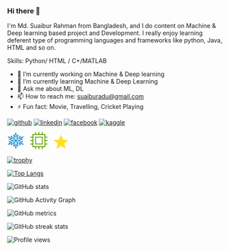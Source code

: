 ### Hi there 👋
I'm Md. Suaibur Rahman from Bangladesh, and I do content on Machine & Deep learning based project and Development. I really enjoy learning deferent type of programming languages and frameworks like python, Java, HTML and so on. 

Skills: Python/ HTML / C+/MATLAB

- 🔭 I’m currently working on Machine & Deep learning 
- 🌱 I’m currently learning Machine & Deep Learning 
- 💬 Ask me about ML, DL 
- 📫 How to reach me: suaiburadu@gmail.com 
- ⚡ Fun fact: Movie, Travelling, Cricket Playing 


[<img src='https://cdn.jsdelivr.net/npm/simple-icons@3.0.1/icons/github.svg' alt='github' height='40'>](https://github.com/SuaiburRahman)  [<img src='https://cdn.jsdelivr.net/npm/simple-icons@3.0.1/icons/linkedin.svg' alt='linkedin' height='40'>](https://www.linkedin.com/in/https://www.linkedin.com/in/suaibur-rahman-1bba556b//)  [<img src='https://cdn.jsdelivr.net/npm/simple-icons@3.0.1/icons/facebook.svg' alt='facebook' height='40'>](https://www.facebook.com/https://www.facebook.com/suaibur)  [<img src='https://cdn.jsdelivr.net/npm/simple-icons@3.0.1/icons/kaggle.svg' alt='kaggle' height='40'>](https://www.kaggle.com/suaiburrahman)  

<a href='https://archiveprogram.github.com/'><img src='https://raw.githubusercontent.com/acervenky/animated-github-badges/master/assets/acbadge.gif' width='40' height='40'></a> <a href='https://docs.github.com/en/developers'><img src='https://raw.githubusercontent.com/acervenky/animated-github-badges/master/assets/devbadge.gif' width='40' height='40'></a> <a href='https://stars.github.com/'><img src='https://raw.githubusercontent.com/acervenky/animated-github-badges/master/assets/starbadge.gif' width='35' height='35'></a> 

[![trophy](https://github-profile-trophy.vercel.app/?username=SuaiburRahman)](https://github.com/ryo-ma/github-profile-trophy)

[![Top Langs](https://github-readme-stats.vercel.app/api/top-langs/?username=SuaiburRahman)](https://github.com/anuraghazra/github-readme-stats)

![GitHub stats](https://github-readme-stats.vercel.app/api?username=SuaiburRahman&show_icons=true)  

![GitHub Activity Graph](https://activity-graph.herokuapp.com/graph?username=SuaiburRahman)  

![GitHub metrics](https://metrics.lecoq.io/SuaiburRahman)  

![GitHub streak stats](https://github-readme-streak-stats.herokuapp.com/?user=SuaiburRahman)  

![Profile views](https://gpvc.arturio.dev/SuaiburRahman)  
